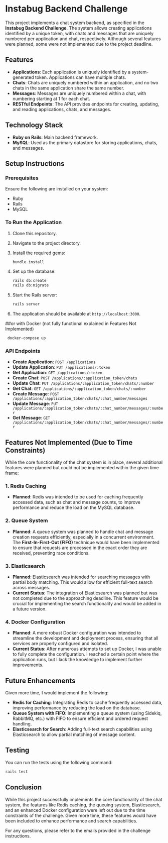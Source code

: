 # Instabug Backend Challenge

This project implements a chat system backend, as specified in the **Instabug Backend Challenge**. The system allows creating applications identified by a unique token, with chats and messages that are uniquely numbered per application and chat, respectively. Although several features were planned, some were not implemented due to the project deadline.

## Features

- **Applications**: Each application is uniquely identified by a system-generated token. Applications can have multiple chats.
- **Chats**: Chats are uniquely numbered within an application, and no two chats in the same application share the same number.
- **Messages**: Messages are uniquely numbered within a chat, with numbering starting at 1 for each chat.
- **RESTful Endpoints**: The API provides endpoints for creating, updating, and reading applications, chats, and messages.

## Technology Stack

- **Ruby on Rails**: Main backend framework.
- **MySQL**: Used as the primary datastore for storing applications, chats, and messages.

## Setup Instructions

### Prerequisites

Ensure the following are installed on your system:
- Ruby
- Rails
- MySQL

### To Run the Application

1. Clone this repository.
2. Navigate to the project directory.
3. Install the required gems:

   ```bash
   bundle install
   ```

4. Set up the database:

   ```bash
   rails db:create
   rails db:migrate
   ```

5. Start the Rails server:

   ```bash
   rails server
   ```

6. The application should be available at `http://localhost:3000`.

##or with Docker (not fully functional explained in Features Not Implemented)
  ```bash
   docker-compose up
   ```


### API Endpoints

- **Create Application**: `POST /applications`
- **Update Application**: `PUT /applications/:token`
- **Get Application**: `GET /applications/:token`
- **Create Chat**: `POST /applications/:application_token/chats`
- **Update Chat**: `PUT /applications/:application_token/chats/:number`
- **Get Chat**: `GET /applications/:application_token/chats/:number`
- **Create Message**: `POST /applications/:application_token/chats/:chat_number/messages`
- **Update Message**: `PUT /applications/:application_token/chats/:chat_number/messages/:number`
- **Get Message**: `GET /applications/:application_token/chats/:chat_number/messages/:number`

## Features Not Implemented (Due to Time Constraints)

While the core functionality of the chat system is in place, several additional features were planned but could not be implemented within the given time frame:

### 1. **Redis Caching**
- **Planned**: Redis was intended to be used for caching frequently accessed data, such as chat and message counts, to improve performance and reduce the load on the MySQL database.

### 2. **Queue System**
- **Planned**: A queue system was planned to handle chat and message creation requests efficiently, especially in a concurrent environment. The **First-In-First-Out (FIFO)** technique would have been implemented to ensure that requests are processed in the exact order they are received, preventing race conditions.

### 3. **Elasticsearch**
- **Planned**: Elasticsearch was intended for searching messages with partial body matching. This would allow for efficient full-text search across messages.
- **Current Status**: The integration of Elasticsearch was planned but was not completed due to the approaching deadline. This feature would be crucial for implementing the search functionality and would be added in a future version.

### 4. **Docker Configuration**
- **Planned**: A more robust Docker configuration was intended to streamline the development and deployment process, ensuring that all services are properly configured and isolated.
- **Current Status**: After numerous attempts to set up Docker, I was unable to fully complete the configuration. I reached a certain point where the application runs, but I lack the knowledge to implement further improvements.

## Future Enhancements

Given more time, I would implement the following:
- **Redis for Caching**: Integrating Redis to cache frequently accessed data, improving performance by reducing the load on the database.
- **Queue System with FIFO**: Implementing a queue system (using Sidekiq, RabbitMQ, etc.) with FIFO to ensure efficient and ordered request handling.
- **Elasticsearch for Search**: Adding full-text search capabilities using Elasticsearch to allow partial matching of message content.

## Testing

You can run the tests using the following command:

```bash
rails test
```

## Conclusion

While this project successfully implements the core functionality of the chat system, the features like Redis caching, the queuing system, Elasticsearch, and an enhanced Docker configuration were left out due to the time constraints of the challenge. Given more time, these features would have been included to enhance performance and search capabilities.

For any questions, please refer to the emails provided in the challenge instructions.
